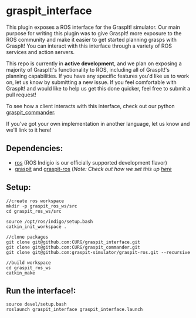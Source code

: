 graspit_interface
=================

This plugin exposes a ROS interface for the GraspIt! simulator. Our main purpose for writing
this plugin was to give GraspIt! more exposure to the ROS community and make it easier to
get started planning grasps with GraspIt! You can interact with this interface through a
variety of ROS services and action servers.

This repo is currently in **active development**, and we plan on exposing a majority of GraspIt!'s
functionality to ROS, including all of GraspIt!'s planning capabilities. If you have any specific
features you'd like us to work on, let us know by submitting a new issue. If you feel comfortable
with GraspIt! and would like to help us get this done quicker, feel free to submit a pull request!

To see how a client interacts with this interface, check out our python
[graspit_commander](https://github.com/CURG/graspit_commander).

If you've got your own implementation in another language, let us know and we'll link to it here!

Dependencies:
-------------
- [ros](http://wiki.ros.org/indigo/Installation) (ROS Indigio is our officially supported
development flavor)
- [graspit](https://github.com/graspit-simulator/graspit) and
[graspit-ros](https://github.com/graspit-simulator/graspit-ros)
(*Note: Check out how we set this up [here](#graspit)*

Setup:
------
```
//create ros workspace
mkdir -p graspit_ros_ws/src
cd graspit_ros_ws/src

source /opt/ros/indigo/setup.bash
catkin_init_workspace . 

//clone packages
git clone git@github.com:CURG/graspit_interface.git
git clone git@github.com:CURG/graspit_commander.git
git clone git@github.com:graspit-simulator/graspit-ros.git --recursive

//build workspace
cd graspit_ros_ws
catkin_make
```


Run the interface!:
-------
```
source devel/setup.bash
roslaunch graspit_interface graspit_interface.launch
```
